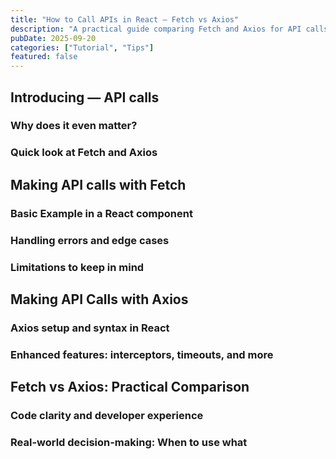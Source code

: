 ```yaml
---
title: "How to Call APIs in React — Fetch vs Axios"
description: "A practical guide comparing Fetch and Axios for API calls in React, with real-world examples and error handling techniques."
pubDate: 2025-09-20
categories: ["Tutorial", "Tips"]
featured: false
---
```


## Introducing — API calls

### Why does it even matter?

### Quick look at Fetch and Axios

## Making API calls with Fetch

### Basic Example in a React component

### Handling errors and edge cases

### Limitations to keep in mind

## Making API Calls with Axios

### Axios setup and syntax in React

### Enhanced features: interceptors, timeouts, and more

## Fetch vs Axios: Practical Comparison

### Code clarity and developer experience

### Real-world decision-making: When to use what

